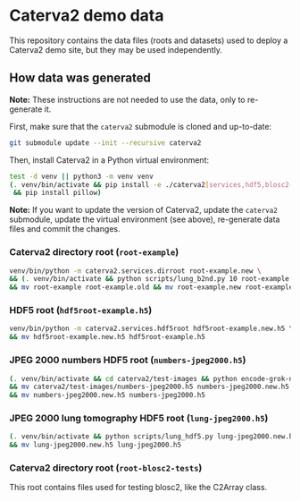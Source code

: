 # Caterva2 demo data

This repository contains the data files (roots and datasets) used to deploy a Caterva2 demo site, but they may be used independently.

## How data was generated

**Note:** These instructions are not needed to use the data, only to re-generate it.

First, make sure that the `caterva2` submodule is cloned and up-to-date:

```sh
git submodule update --init --recursive caterva2
```

Then, install Caterva2 in a Python virtual environment:

```sh
test -d venv || python3 -m venv venv
(. venv/bin/activate && pip install -e ./caterva2[services,hdf5,blosc2-plugins] \
 && pip install pillow)
```

**Note:** If you want to update the version of Caterva2, update the `caterva2` submodule, update the virtual environment (see above), re-generate data files and commit the changes.

### Caterva2 directory root (`root-example`)

```sh
venv/bin/python -m caterva2.services.dirroot root-example.new \
&& (. venv/bin/activate && python scripts/lung_b2nd.py 10 root-example.new/lung-jpeg2000_10x.b2nd) \
&& mv root-example root-example.old && mv root-example.new root-example
```

### HDF5 root (`hdf5root-example.h5`)

```sh
venv/bin/python -m caterva2.services.hdf5root hdf5root-example.new.h5 \
&& mv hdf5root-example.new.h5 hdf5root-example.h5
```

### JPEG 2000 numbers HDF5 root (`numbers-jpeg2000.h5`)

```sh
(. venv/bin/activate && cd caterva2/test-images && python encode-grok-numbers.py) \
&& mv caterva2/test-images/numbers-jpeg2000.h5 numbers-jpeg2000.new.h5 \
&& mv numbers-jpeg2000.new.h5 numbers-jpeg2000.h5
```

### JPEG 2000 lung tomography HDF5 root (`lung-jpeg2000.h5`)

```sh
(. venv/bin/activate && python scripts/lung_hdf5.py lung-jpeg2000.new.h5) \
&& mv lung-jpeg2000.new.h5 lung-jpeg2000.h5
```

### Caterva2 directory root (`root-blosc2-tests`)

This root contains files used for testing blosc2, like the C2Array class.
